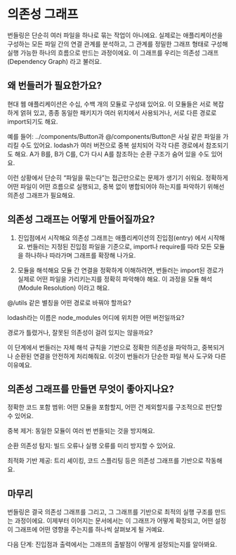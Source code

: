 # 의존성 그래프

번들링은 단순히 여러 파일을 하나로 묶는 작업이 아니에요.
실제로는 애플리케이션을 구성하는 모든 파일 간의 연결 관계를 분석하고, 그 관계를 정밀한 그래프 형태로 구성해 실행 가능한 하나의 흐름으로 만드는 과정이에요.
이 그래프를 우리는 의존성 그래프(Dependency Graph) 라고 불러요.

## 왜 번들러가 필요한가요?
현대 웹 애플리케이션은 수십, 수백 개의 모듈로 구성돼 있어요.
이 모듈들은 서로 복잡하게 얽혀 있고, 종종 동일한 패키지가 여러 위치에서 사용되거나, 서로 다른 경로로 import되기도 해요.

예를 들어: ../components/Button과 @/components/Button은 사실 같은 파일을 가리킬 수도 있어요.
lodash가 여러 버전으로 중복 설치되어 각각 다른 경로에서 참조되기도 해요.
A가 B를, B가 C를, C가 다시 A를 참조하는 순환 구조가 숨어 있을 수도 있어요.

이런 상황에서 단순히 “파일을 묶는다”는 접근만으로는 문제가 생기기 쉬워요.
정확하게 어떤 파일이 어떤 흐름으로 실행되고, 중복 없이 병합되어야 하는지를 파악하기 위해선 의존성 그래프가 필요해요.


## 의존성 그래프는 어떻게 만들어질까요?

1. 진입점에서 시작해요
의존성 그래프는 애플리케이션의 진입점(entry) 에서 시작해요.
번들러는 지정된 진입점 파일을 기준으로, import나 require를 따라 모든 모듈을 하나하나 따라가며 그래프를 확장해 나가요.

2. 모듈을 해석해요
모듈 간 연결을 정확하게 이해하려면, 번들러는 import된 경로가 실제로 어떤 파일을 가리키는지를 정확히 파악해야 해요.
이 과정을 모듈 해석(Module Resolution) 이라고 해요.

@/utils 같은 별칭을 어떤 경로로 바꿔야 할까요?

lodash라는 이름은 node_modules 어디에 위치한 어떤 버전일까요?

경로가 틀렸거나, 잘못된 의존성이 걸려 있지는 않을까요?

이 단계에서 번들러는 자체 해석 규칙을 기반으로 정확한 의존성을 파악하고, 중복되거나 순환된 연결을 안전하게 처리해줘요.
이것이 번들러가 단순한 파일 복사 도구와 다른 이유예요.

## 의존성 그래프를 만들면 무엇이 좋아지나요?
정확한 코드 포함 범위: 어떤 모듈을 포함할지, 어떤 건 제외할지를 구조적으로 판단할 수 있어요.

중복 제거: 동일한 모듈이 여러 번 번들되는 것을 방지해요.

순환 의존성 탐지: 빌드 오류나 실행 오류를 미리 방지할 수 있어요.

최적화 기반 제공: 트리 셰이킹, 코드 스플리팅 등은 의존성 그래프를 기반으로 작동해요.

## 마무리
번들링은 결국 의존성 그래프를 그리고, 그 그래프를 기반으로 최적의 실행 구조를 만드는 과정이에요.
이제부터 이어지는 문서에서는 이 그래프가 어떻게 확장되고, 어떤 설정이 그래프에 어떤 영향을 주는지를 하나씩 살펴보게 될 거예요.

다음 단계: 진입점과 출력에서는 그래프의 출발점이 어떻게 설정되는지를 알아봐요.

